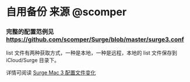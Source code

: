 # 自用备份 来源 @scomper 
### 完整的配置范例见 https://github.com/scomper/Surge/blob/master/surge3.conf
list 文件有两种获取方式，一种是本地，一种是远程，本地的 list 文件保存到 iCloud/Surge 目录下。

详情可阅读 [Surge Mac 3 配置文件变化](https://scomper.me/surge/surge3-mac-pei-zhi-bian-hua) 

